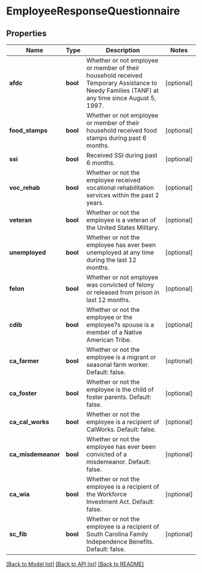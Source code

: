 # EmployeeResponseQuestionnaire

## Properties
Name | Type | Description | Notes
------------ | ------------- | ------------- | -------------
**afdc** | **bool** | Whether or not employee or member of their household received Temporary Assistance to Needy Families (TANF) at any time since August 5, 1997. | [optional] 
**food_stamps** | **bool** | Whether or not employee or member of their household received food stamps during past 6 months. | [optional] 
**ssi** | **bool** | Received SSI during past 6 months. | [optional] 
**voc_rehab** | **bool** | Whether or not the employee received vocational rehabilitation services within the past 2 years. | [optional] 
**veteran** | **bool** | Whether or not the employee is a veteran of the United States Military. | [optional] 
**unemployed** | **bool** | Whether or not the employee has ever been unemployed at any time during the last 12 months. | [optional] 
**felon** | **bool** | Whether or not employee was convicted of felony or released from prison in last 12 months. | [optional] 
**cdib** | **bool** | Whether or not the employee or the employee?s spouse is a member of a Native American Tribe. | [optional] 
**ca_farmer** | **bool** | Whether or not the employee is a migrant or seasonal farm worker. Default: false. | [optional] 
**ca_foster** | **bool** | Whether or not the employee is the child of foster parents. Default: false. | [optional] 
**ca_cal_works** | **bool** | Whether or not the employee is a recipient of CalWorks. Default: false. | [optional] 
**ca_misdemeanor** | **bool** | Whether or not the employee has ever been convicted of a misdemeanor. Default: false. | [optional] 
**ca_wia** | **bool** | Whether or not the employee is a recipient of the Workforce Investment Act. Default: false. | [optional] 
**sc_fib** | **bool** | Whether or not the employee is a recipient of South Carolina Family Independence Benefits. Default: false. | [optional] 

[[Back to Model list]](../README.md#documentation-for-models) [[Back to API list]](../README.md#documentation-for-api-endpoints) [[Back to README]](../README.md)


